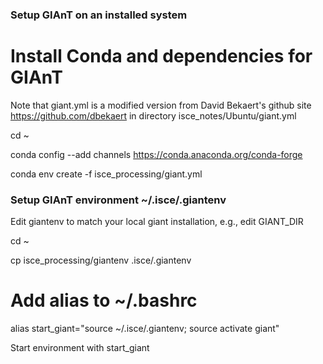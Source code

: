 ### Setup GIAnT on an installed system

# Install Conda and dependencies for GIAnT
Note that giant.yml is a modified version from David Bekaert's github site https://github.com/dbekaert in directory isce_notes/Ubuntu/giant.yml

cd ~

conda config --add channels https://conda.anaconda.org/conda-forge

conda env create -f isce_processing/giant.yml

### Setup GIAnT environment ~/.isce/.giantenv
Edit giantenv to match your local giant installation, e.g., edit GIANT_DIR

cd ~

cp isce_processing/giantenv .isce/.giantenv

# Add alias to ~/.bashrc
alias start_giant="source ~/.isce/.giantenv; source activate giant"

Start environment with start_giant


